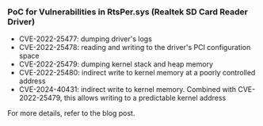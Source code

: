 ### PoC for Vulnerabilities in RtsPer.sys (Realtek SD Card Reader Driver)

- CVE-2022-25477: dumping driver's logs
- CVE-2022-25478: reading and writing to the driver's PCI configuration space
- CVE-2022-25479: dumping kernel stack and heap memory
- CVE-2022-25480: indirect write to kernel memory at a poorly controlled address
- CVE-2024-40431: indirect write to kernel memory. Combined with CVE-2022-25479, this allows writing to a predictable kernel address

For more details, refer to the blog post.
